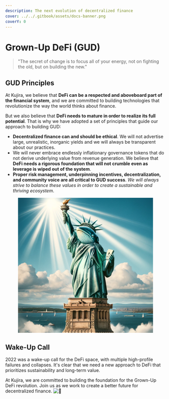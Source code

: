 ```yaml
---
description: The next evolution of decentralized finance
cover: ../../.gitbook/assets/docs-banner.png
coverY: 0
---
```


# Grown-Up DeFi (GUD)

> "The secret of change is to focus all of your energy, not on fighting the old, but on building the new."

## GUD Principles

At Kujira, we believe that **DeFi can be a respected and aboveboard part of the financial system**, and we are committed to building technologies that revolutionize the way the world thinks about finance.

But we also believe that **DeFi needs to mature in order to realize its full potential**. That is why we have adopted a set of principles that guide our approach to building GUD:

* **Decentralized finance can and should be ethical**. We will not advertise large, unrealistic, inorganic yields and we will always be transparent about our practices.
* We will never embrace endlessly inflationary governance tokens that do not derive underlying value from revenue generation. We believe that **DeFi needs a rigorous foundation that will not crumble even as leverage is wiped out of the system**.
* **Proper risk management, underpinning incentives, decentralization, and community voice are all critical to GUD success**. _We will always strive to balance these values in order to create a sustainable and thriving ecosystem_.

<figure><img src="../../.gitbook/assets/whale liberty.png" alt="" width="563"><figcaption></figcaption></figure>

## Wake-Up Call

2022 was a wake-up call for the DeFi space, with multiple high-profile failures and collapses. It's clear that we need a new approach to DeFi that prioritizes sustainability and long-term value.

At Kujira, we are committed to building the foundation for the Grown-Up DeFi revolution. Join us as we work to create a better future for decentralized finance.  <img src="https://abs-0.twimg.com/emoji/v2/svg/1f40b.svg" alt="🐋" data-size="line">
